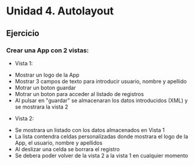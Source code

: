 # Unidad 4. Autolayout
## Ejercicio
### Crear una App con 2 vistas:

* Vista 1:
 - Mostrar un logo de la App
 - Mostrar 3 campos de texto para introducir usuario, nombre y apellido
 - Motrar un boton guardar
 - Motrar un boton para acceder al listado de registros
 - Al pulsar en "guardar" se almacenaran los datos introducidos (XML) y se mostrara la vista 2
 
* Vista 2:
 - Se mostrara un listado con los datos almacenados en Vista 1
 - La lista contendra celdas personalizadas donde mostrara el logo de la App, el usuario, nombre y apellidos
 - Al deslizar una celda se borrara el registro
 - Se debera poder volver de la vista 2 a la vista 1 en cualquier momento
